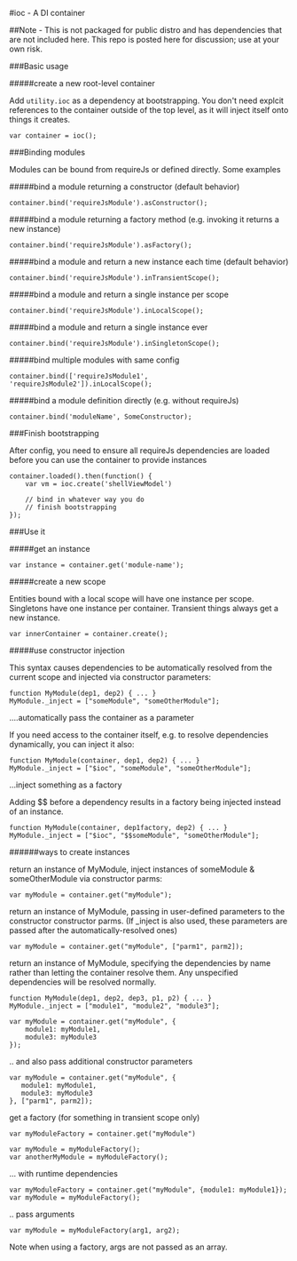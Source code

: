 #ioc - A DI container 

##Note - This is not packaged for public distro and has dependencies that are not included here. This repo is
posted here for discussion; use at your own risk.

###Basic usage

#####create a new root-level container

Add `utility.ioc` as a dependency at bootstrapping. You don't need explcit references to the container outside of the top level, as it will inject itself onto things it creates.

    var container = ioc(); 


###Binding modules

Modules can be bound from requireJs or defined directly. Some examples

#####bind a module returning a constructor (default behavior)

    container.bind('requireJsModule').asConstructor();

#####bind a module returning a factory method (e.g. invoking it returns a new instance)

    container.bind('requireJsModule').asFactory(); 

#####bind a module and return a new instance each time (default behavior)

    container.bind('requireJsModule').inTransientScope();

#####bind a module and return a single instance per scope

    container.bind('requireJsModule').inLocalScope();

#####bind a module and return a single instance ever
   
    container.bind('requireJsModule').inSingletonScope();


#####bind multiple modules with same config

    container.bind(['requireJsModule1', 'requireJsModule2']).inLocalScope(); 

#####bind a module definition directly (e.g. without requireJs)

    container.bind('moduleName', SomeConstructor); 

###Finish bootstrapping

  
After config, you need to ensure all requireJs dependencies are loaded before you can use the container to
provide instances

    container.loaded().then(function() {
        var vm = ioc.create('shellViewModel')

        // bind in whatever way you do
        // finish bootstrapping
    });

###Use it

#####get an instance

    var instance = container.get('module-name'); 

#####create a new scope  

Entities bound with a local scope will have one instance per scope. Singletons have one instance per container. Transient things always get a new instance.
 
    var innerContainer = container.create(); 

#####use constructor injection

This syntax causes dependencies to be automatically resolved from the current scope and injected via constructor parameters:

    function MyModule(dep1, dep2) { ... }
    MyModule._inject = ["someModule", "someOtherModule"];

....automatically pass the container as a parameter
   
If you need access to the container itself, e.g. to resolve dependencies dynamically, you can inject it also:

    function MyModule(container, dep1, dep2) { ... }
    MyModule._inject = ["$ioc", "someModule", "someOtherModule"];
   
...inject something as a factory

Adding $$ before a dependency results in a factory being injected instead of an instance.

    function MyModule(container, dep1factory, dep2) { ... }
    MyModule._inject = ["$ioc", "$$someModule", "someOtherModule"];


######ways to create instances


return an instance of MyModule, inject instances of someModule & someOtherModule via constructor parms:
   
    var myModule = container.get("myModule"); 

return an instance of MyModule, passing in user-defined parameters to the constructor
constructor parms. (If _inject is also used, these parameters are passed after the
automatically-resolved ones)
   
    var myModule = container.get("myModule", ["parm1", parm2]); 

return an instance of MyModule, specifying the dependencies by name rather than letting the container
resolve them. Any unspecified dependencies will be resolved normally.
   
    function MyModule(dep1, dep2, dep3, p1, p2) { ... }
    MyModule._inject = ["module1", "module2", "module3"];

    var myModule = container.get("myModule", { 
        module1: myModule1,
        module3: myModule3
    });
 
.. and also pass additional constructor parameters
   
    var myModule = container.get("myModule", { 
       module1: myModule1,
       module3: myModule3
    }, ["parm1", parm2]);

get a factory (for something in transient scope only)

    var myModuleFactory = container.get("myModule")

    var myModule = myModuleFactory();
    var anotherMyModule = myModuleFactory();

... with runtime dependencies

    var myModuleFactory = container.get("myModule", {module1: myModule1});
    var myModule = myModuleFactory();

.. pass arguments

    var myModule = myModuleFactory(arg1, arg2);

Note when using a factory, args are not passed as an array.

